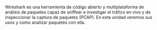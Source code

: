 Wireshark es una herramienta de código abierto y multiplataforma de análisis de paquetes capaz de sniffear e investigar el tráfico en vivo y de inspeccionar la captura de paquetes (PCAP). En esta unidad veremos sus usos y como analizar paquetes con ella.

